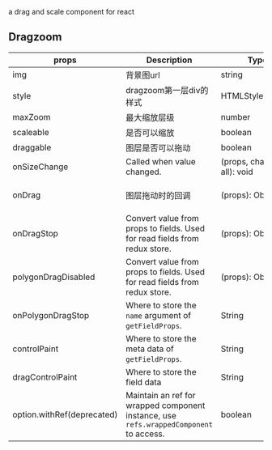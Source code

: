 a drag and scale component for react


## Dragzoom

| props     | Description                              | Type       | Default |
|-----------|------------------------------------------|------------|---------|
| img | 背景图url | string | '' |
| style | dragzoom第一层div的样式 | HTMLStyleElement | {} |
| maxZoom | 最大缩放层级 | number | 2 |
| scaleable | 是否可以缩放 | boolean | true |
| draggable | 图层是否可以拖动 | boolean | true |
| onSizeChange | Called when value changed. | (props, changed, all): void | NOOP |
| onDrag | 图层拖动时的回调 | (props): Object | props => props |
| onDragStop | Convert value from props to fields. Used for read fields from redux store. | (props): Object | NOOP |
| polygonDragDisabled | Convert value from props to fields. Used for read fields from redux store. | (props): Object | NOOP |
| onPolygonDragStop | Where to store the `name` argument of `getFieldProps`. | String | - |
| controlPaint | Where to store the meta data of `getFieldProps`. | String | - |
| dragControlPaint | Where to store the field data | String | - |
| option.withRef(deprecated) | Maintain an ref for wrapped component instance, use `refs.wrappedComponent` to access. | boolean | false |